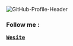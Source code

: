 ![GitHub-Profile-Header](https://user-images.githubusercontent.com/33598841/110195179-08db6e00-7e6f-11eb-89a9-77359b4aec5f.gif)

<!--
### Hi there 👋


**allithio/allithio** is a ✨ _special_ ✨ repository because its `README.md` (this file) appears on your GitHub profile.

Here are some ideas to get you started:

- 🔭 I’m currently working on ...
- 🌱 I’m currently learning ...
- 👯 I’m looking to collaborate on ...
- 🤔 I’m looking for help with ...
- 💬 Ask me about ...
- 📫 How to reach me: ...
- 😄 Pronouns: ...
- ⚡ Fun fact: ...
-->

### Follow me :
<pre><b><a href="https://aallithioo.github.io/">Wesite</a></b></pre>
